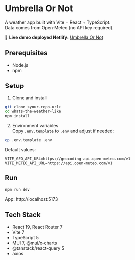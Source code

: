 # Umbrella Or Not 

A weather app built with Vite + React + TypeScript.  
Data comes from Open‑Meteo (no API key required).

🔗 **Live demo deployed Netlify:** [Umbrella Or Not](https://umbrella-or-not.netlify.app/?location=Budapest&latitude=47.49835&longitude=19.04045)


## Prerequisites
- Node.js
- npm

## Setup
1) Clone and install
```bash
git clone <your-repo-url>
cd whats-the-weather-like
npm install
```

2) Environment variables  
Copy `.env.template` to `.env` and adjust if needed:
```bash
cp .env.template .env
```
Default values:
```env
VITE_GEO_API_URL=https://geocoding-api.open-meteo.com/v1
VITE_METEO_API_URL=https://api.open-meteo.com/v1
```

## Run
```bash
npm run dev
```
App: http://localhost:5173

## Tech Stack
- React 19, React Router 7
- Vite 7
- TypeScript 5
- MUI 7, @mui/x-charts
- @tanstack/react-query 5
- axios
